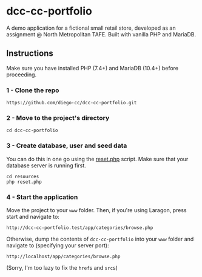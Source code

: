 # dcc-cc-portfolio
A demo application for a fictional small retail store, developed as an assignment @ North Metropolitan TAFE. Built with vanilla PHP and MariaDB.

## Instructions
Make sure you have installed PHP (7.4+) and MariaDB (10.4+) before proceeding.

### 1 - Clone the repo
`https://github.com/diego-cc/dcc-cc-portfolio.git`

### 2 - Move to the project's directory
`cd dcc-cc-portfolio`

### 3 - Create database, user and seed data
You can do this in one go using the [reset.php](https://github.com/diego-cc/dcc-cc-portfolio/blob/master/resources/reset.php "reset.php") script. Make sure that your database server is running first.

```
cd resources
php reset.php
```

### 4 - Start the application
Move the project to your `www` folder. Then, if you're using Laragon, press start and navigate to:

`http://dcc-cc-portfolio.test/app/categories/browse.php`

Otherwise, dump the contents of `dcc-cc-portfolio` into your `www` folder and navigate to (specifying your server port):

`http://localhost/app/categories/browse.php`

(Sorry, I'm too lazy to fix the `href`s and `src`s)
